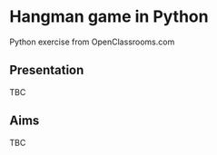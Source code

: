 # Hangman game in Python

Python exercise from OpenClassrooms.com

## Presentation

TBC

## Aims

TBC
